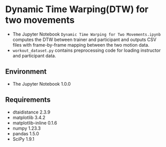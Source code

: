 # Dynamic Time Warping(DTW) for two movements
* The Jupyter Notebook `Dynamic Time Warping for Two Movements.ipynb` computes the DTW between trainer and participant and outputs CSV files with frame-by-frame mapping between the two motion data.
* `workout_dataset.py` contains preprocessing code for loading instructor and participant data.

## Environment
* The Jupyter Notebook 1.0.0

## Requirements
* dtaidistance 2.3.9
* matplotlib 3.4.2
* matplotlib-inline 0.1.6
* numpy 1.23.3
* pandas 1.5.0
* SciPy 1.9.1
